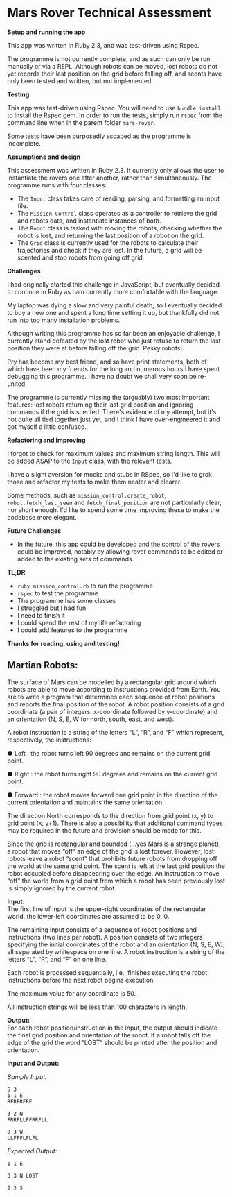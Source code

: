 # Mars Rover Technical Assessment

**Setup and running the app**

This app was written in Ruby 2.3, and was test-driven using Rspec.

The programme is not currently complete, and as such can only be run manually or via a REPL. Although robots can be moved, lost robots do not yet records their last position on the grid before falling off, and scents have only been tested and written, but not implemented.

**Testing**

This app was test-driven using Rspec. You will need to use `bundle install` to install the Rspec gem. In order to run the tests, simply run `rspec` from the command line when in the parent folder `mars-rover`.

Some tests have been purposedly escaped as the programme is incomplete.

**Assumptions and design**

This assessment was written in Ruby 2.3. It currently only allows the user to instantiate the rovers one after another, rather than simultaneously. The programme runs with four classes:
- The `Input` class takes care of reading, parsing, and formatting an input file.
- The `Mission Control` class operates as a controller to retrieve the grid and robots data, and instantiate instances of both.
- The `Robot` class is tasked with moving the robots, checking whether the robot is lost, and returning the last position of a robot on the grid.
- The `Grid` class is currently used for the robots to calculate their trajectories and check if they are lost. In the future, a grid will be scented and stop robots from going off grid.

**Challenges**

I had originally started this challenge in JavaScript, but eventually decided to continue in Ruby as I am currently more comfortable with the language.

My laptop was dying a slow and very painful death, so I eventually decided to buy a new one and spent a long time setting it up, but thankfully did not run into too many installation problems.

Although writing this programme has so far been an enjoyable challenge, I currently stand defeated by the lost robot who just refuse to return the last position they were at before falling off the grid. Pesky robots!

Pry has become my best friend, and so have print statements, both of which have been my friends for the long and numerous hours I have spent debugging this programme. I have no doubt we shall very soon be re-united.

The programme is currently missing the (arguably) two most important features: lost robots returning their last grid position and ignoring commands if the grid is scented. There's evidence of my attempt, but it's not quite all tied together just yet, and I think I have over-engineered it and got myself a little confused.

**Refactoring and improving**

I forgot to check for maximum values and maximum string length. This will be added ASAP to the `Input` class, with the relevant tests.

I have a slight aversion for mocks and stubs in RSpec, so I'd like to grok those and refactor my tests to make them neater and clearer.

Some methods, such as `mission_control.create_robot`, `robot.fetch_last_seen` and `fetch_final_position` are not particularly clear, nor short enough. I'd like to spend some time improving these to make the codebase more elegant.

**Future Challenges**

- In the future, this app could be developed and the control of the rovers could be improved, notably by allowing rover commands to be edited or added to the existing sets of commands.

**TL;DR**
- `ruby mission_control.rb` to run the programme
- `rspec` to test the programme
- The programme has some classes
- I struggled but I had fun
- I need to finish it
- I could spend the rest of my life refactoring
- I could add features to the programme

**Thanks for reading, using and testing!**

## Martian Robots:
The surface of Mars can be modelled by a rectangular grid around which robots are able to move according to instructions provided from Earth. You are to write a program that determines each sequence of robot positions and reports the final position of the robot. A robot position consists of a grid coordinate (a pair of integers: x-coordinate followed by y-coordinate) and an orientation (N, S, E, W for north, south, east, and west).

A robot instruction is a string of the letters “L”, “R”, and “F” which represent, respectively, the instructions:

● Left : the robot turns left 90 degrees and remains on the current grid point.

● Right : the robot turns right 90 degrees and remains on the current grid point.

● Forward : the robot moves forward one grid point in the direction of the current orientation and maintains the same orientation.

The direction North corresponds to the direction from grid point (x, y) to grid point (x, y+1). There is also a possibility that additional command types may be required in the future and provision should be made for this.

Since the grid is rectangular and bounded (…yes Mars is a strange planet), a robot that moves “off” an edge of the grid is lost forever. However, lost robots leave a robot “scent” that prohibits future robots from dropping off the world at the same grid point. The scent is left at the last grid position the robot occupied before disappearing over the edge. An instruction to move “off” the world from a grid point from which a robot has been previously lost is simply ignored by the current robot.

**Input:**  
The first line of input is the upper-right coordinates of the rectangular world, the lower-left coordinates are assumed to be 0, 0.

The remaining input consists of a sequence of robot positions and instructions (two lines per robot). A position consists of two integers specifying the initial coordinates of the robot and an orientation (N, S, E, W), all separated by whitespace on one line. A robot instruction is a string of the letters “L”, “R”, and “F” on one line.

Each robot is processed sequentially, i.e., finishes executing the robot instructions before the next robot begins execution.

The maximum value for any coordinate is 50.

All instruction strings will be less than 100 characters in length.

**Output:**  
For each robot position/instruction in the input, the output should indicate the final grid position and orientation of the robot. If a robot falls off the edge of the grid the word “LOST” should be printed after the position and orientation.

**Input and Output:**

*Sample Input:*

```
5 3
1 1 E
RFRFRFRF

3 2 N
FRRFLLFFRRFLL

0 3 W
LLFFFLFLFL
```

*Expected Output:*

```
1 1 E

3 3 N LOST

2 3 S
```
